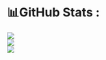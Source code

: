 # 📊GitHub Stats :
![](https://github-readme-stats.vercel.app/api?username=VeeralSuthar&theme=shades-of-green&hide_border=false&include_all_commits=false&count_private=false)<br/>
![](https://github-readme-streak-stats.herokuapp.com/?user=VeeralSuthar&theme=shades-of-green&hide_border=false)<br/>
![](https://github-readme-stats.vercel.app/api/top-langs/?username=VeeralSuthar&theme=shades-of-green&hide_border=false&include_all_commits=false&count_private=false&layout=compact)
